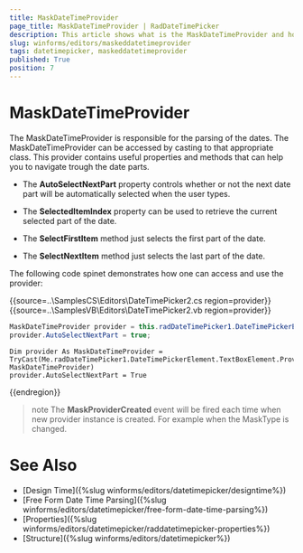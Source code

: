 ```yaml
---
title: MaskDateTimeProvider
page_title: MaskDateTimeProvider | RadDateTimePicker
description: This article shows what is the MaskDateTimeProvider and how you can access it.
slug: winforms/editors/maskeddatetimeprovider
tags: datetimepicker, maskeddatetimeprovider
published: True
position: 7
---
```


# MaskDateTimeProvider

The MaskDateTimeProvider is responsible for the parsing of the dates. The MaskDateTimeProvider can be accessed by casting to that appropriate class. This provider contains useful properties and methods that can help you to navigate trough the date parts.
        

* The __AutoSelectNextPart__ property controls whether or not the next date part will be automatically selected when the user types.
            

* The __SelectedItemIndex__ property can be used to retrieve the current selected part of the date.
            

* The __SelectFirstItem__ method just selects the first part of the date.
            

* The __SelectNextItem__ method just selects the last part of the date.

The following code spinet demonstrates how one can access and use the provider:     

{{source=..\SamplesCS\Editors\DateTimePicker2.cs region=provider}} 
{{source=..\SamplesVB\Editors\DateTimePicker2.vb region=provider}} 

````C#
MaskDateTimeProvider provider = this.radDateTimePicker1.DateTimePickerElement.TextBoxElement.Provider as MaskDateTimeProvider;
provider.AutoSelectNextPart = true;

````
````VB.NET
Dim provider As MaskDateTimeProvider = TryCast(Me.radDateTimePicker1.DateTimePickerElement.TextBoxElement.Provider, MaskDateTimeProvider)
provider.AutoSelectNextPart = True

````

{{endregion}} 

>note 
The __MaskProviderCreated__ event will be fired each time when new provider instance is created. For example when the MaskType is changed.


# See Also

* [Design Time]({%slug winforms/editors/datetimepicker/designtime%})
* [Free Form Date Time Parsing]({%slug winforms/editors/datetimepicker/free-form-date-time-parsing%})
* [Properties]({%slug winforms/editors/datetimepicker/raddatetimepicker-properties%})
* [Structure]({%slug winforms/editors/datetimepicker%})